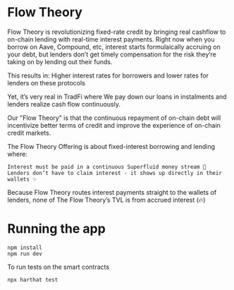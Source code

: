 # Flow Theory

Flow Theory is revolutionizing fixed-rate credit by bringing real cashflow to on-chain lending with real-time interest payments. Right now when you borrow on Aave, Compound, etc, interest starts formulaically accruing on your debt, but lenders don’t get timely compensation for the risk they’re taking on by lending out their funds.

This results in: Higher interest rates for borrowers and lower rates for lenders on these protocols

Yet, it’s very real in TradFi where We pay down our loans in instalments and lenders realize cash flow continuously.

Our "Flow Theory" is that the continuous repayment of on-chain debt will incentivize better terms of credit and improve the experience of on-chain credit markets.

The Flow Theory Offering is about fixed-interest borrowing and lending where:

    Interest must be paid in a continuous Superfluid money stream 🌊
    Lenders don’t have to claim interest - it shows up directly in their wallets ✨

Because Flow Theory routes interest payments straight to the wallets of lenders, none of The Flow Theory’s TVL is from accrued interest (🔥)

# Running the app

```
npm install
npm run dev
```

To run tests on the smart contracts
```
npx harthat test
```
